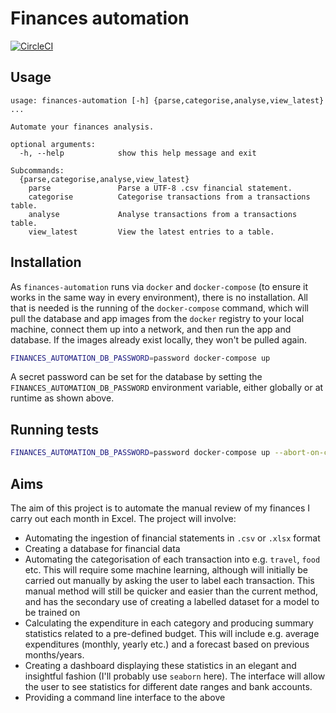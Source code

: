 # Finances automation

[![CircleCI](https://circleci.com/gh/cortadocodes/finances-automation/tree/master.svg?style=svg)](https://circleci.com/gh/cortadocodes/finances-automation/tree/master)

## Usage
```
usage: finances-automation [-h] {parse,categorise,analyse,view_latest} ...

Automate your finances analysis.

optional arguments:
  -h, --help            show this help message and exit

Subcommands:
  {parse,categorise,analyse,view_latest}
    parse               Parse a UTF-8 .csv financial statement.
    categorise          Categorise transactions from a transactions table.
    analyse             Analyse transactions from a transactions table.
    view_latest         View the latest entries to a table.
```

## Installation
As `finances-automation` runs via `docker` and `docker-compose` (to ensure it works in the same way in every 
environment), there is no installation. All that is needed is the running of the `docker-compose` command, which will
pull the database and app images from the `docker` registry to your local machine, connect them up into a network, and 
then run the app and database. If the images already exist locally, they won't be pulled again.
```bash
FINANCES_AUTOMATION_DB_PASSWORD=password docker-compose up
```
A secret password can be set for the database by setting the `FINANCES_AUTOMATION_DB_PASSWORD` environment variable, 
either globally or at runtime as shown above.

## Running tests
```bash
FINANCES_AUTOMATION_DB_PASSWORD=password docker-compose up --abort-on-container-exit
```

## Aims
The aim of this project is to automate the manual review of my finances I carry out each month in Excel. The 
project will involve:
* Automating the ingestion of financial statements in `.csv` or `.xlsx` format
* Creating a database for financial data
* Automating the categorisation of each transaction into e.g. `travel`, `food` etc. This will require some machine 
learning, although will initially be carried out manually by asking the user to label each transaction. This manual 
method will still be quicker and easier than the current method, and has the secondary use of creating a labelled 
dataset for a model to be trained on
* Calculating the expenditure in each category and producing summary statistics related to a pre-defined budget. This
 will include e.g. average expenditures (monthly, yearly etc.) and a forecast based on previous months/years.
* Creating a dashboard displaying these statistics in an elegant and insightful fashion (I'll probably use `seaborn` 
here). The interface will allow the user to see statistics for different date ranges and bank accounts.
* Providing a command line interface to the above
